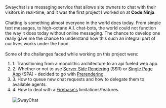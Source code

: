 Swaychat is a messaging service that allows site owners to chat with their visitors in real-time, and it was the first project I worked on at <b>Code Ninja</b>.
<br /><br />
Chatting is something almost everyone in the world does today. From simple text messages, to high-octane A.I. chat-bots, the world could not function the way it does today without online messaging. The chance to develop one really gave me the chance to understand how this such an integral part of our lives works under the hood.
<br /><br />
Some of the challanges faced while working on this project were:

1. &#8291;1. Transitioning from a monolithic architecture to an api fueled web app.
2. &#8291;2. Whether or not to use [Server Side Rendering](https://ssr.vuejs.org/) (SSR) or [Single Page App](https://en.wikipedia.org/wiki/Single-page_application) (SPA) - decided to go with [Prerendering](https://medium.com/@gajus/pre-rendering-spa-for-seo-and-improved-perceived-page-loading-speed-47075aa16d24).
3. &#8291;3. How to queue new chat requests and how to delegate them to available agents.
4. &#8291;4. How to deal with a [Firebase's](https://firebase.google.com/) limitations/features.
   <br /><br />
   ![SwayChat](/images/swaychat-site.png)
